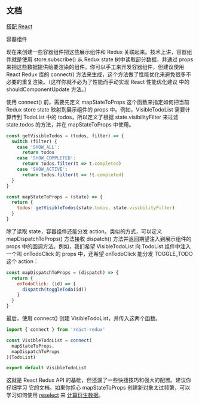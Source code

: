 ##  文档
[搭配 React](http://cn.redux.js.org/docs/basics/UsageWithReact.html)

容器组件

现在来创建一些容器组件把这些展示组件和 Redux 关联起来。技术上讲，容器组件就是使用 store.subscribe() 从 Redux state 树中读取部分数据，并通过 props 来把这些数据提供给要渲染的组件。你可以手工来开发容器组件，但建议使用 React Redux 库的 connect() 方法来生成，这个方法做了性能优化来避免很多不必要的重复渲染。（这样你就不必为了性能而手动实现 React 性能优化建议 中的 shouldComponentUpdate 方法。）

使用 connect() 前，需要先定义 mapStateToProps 这个函数来指定如何把当前 Redux store state 映射到展示组件的 props 中。例如，VisibleTodoList 需要计算传到 TodoList 中的 todos，所以定义了根据 state.visibilityFilter 来过滤 state.todos 的方法，并在 mapStateToProps 中使用。
```js
const getVisibleTodos = (todos, filter) => {
  switch (filter) {
    case 'SHOW_ALL':
      return todos
    case 'SHOW_COMPLETED':
      return todos.filter(t => t.completed)
    case 'SHOW_ACTIVE':
      return todos.filter(t => !t.completed)
  }
}

const mapStateToProps = (state) => {
  return {
    todos: getVisibleTodos(state.todos, state.visibilityFilter)
  }
}
```

除了读取 state，容器组件还能分发 action。类似的方式，可以定义 mapDispatchToProps() 方法接收 dispatch() 方法并返回期望注入到展示组件的 props 中的回调方法。例如，我们希望 VisibleTodoList 向 TodoList 组件中注入一个叫 onTodoClick 的 props 中，还希望 onTodoClick 能分发 TOGGLE_TODO 这个 action：

```js
const mapDispatchToProps = (dispatch) => {
  return {
    onTodoClick: (id) => {
      dispatch(toggleTodo(id))
    }
  }
}
```
最后，使用 connect() 创建 VisibleTodoList，并传入这两个函数。
```js
import { connect } from 'react-redux'

const VisibleTodoList = connect(
  mapStateToProps,
  mapDispatchToProps
)(TodoList)

export default VisibleTodoList
```
这就是 React Redux API 的基础，但还漏了一些快捷技巧和强大的配置。建议你仔细学习 它的文档。如果你担心 mapStateToProps 创建新对象太过频繁，可以学习如何使用 [reselect](https://github.com/reactjs/reselect) 来 [计算衍生数据](http://cn.redux.js.org/docs/recipes/ComputingDerivedData.html)。

